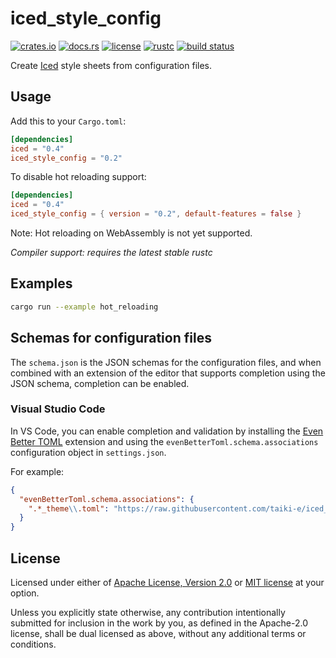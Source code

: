 # iced_style_config

[![crates.io](https://img.shields.io/crates/v/iced_style_config?style=flat-square&logo=rust)](https://crates.io/crates/iced_style_config)
[![docs.rs](https://img.shields.io/badge/docs.rs-iced__style__config-blue?style=flat-square&logo=docs.rs)](https://docs.rs/iced_style_config)
[![license](https://img.shields.io/badge/license-Apache--2.0_OR_MIT-blue?style=flat-square)](#license)
[![rustc](https://img.shields.io/badge/rustc-stable-blue?style=flat-square&logo=rust)](https://www.rust-lang.org)
[![build status](https://img.shields.io/github/workflow/status/taiki-e/iced_style_config/CI/main?style=flat-square&logo=github)](https://github.com/taiki-e/iced_style_config/actions)

Create [Iced] style sheets from configuration files.

## Usage

Add this to your `Cargo.toml`:

```toml
[dependencies]
iced = "0.4"
iced_style_config = "0.2"
```

To disable hot reloading support:

```toml
[dependencies]
iced = "0.4"
iced_style_config = { version = "0.2", default-features = false }
```

Note: Hot reloading on WebAssembly is not yet supported.

*Compiler support: requires the latest stable rustc*

## Examples

```sh
cargo run --example hot_reloading
```

## Schemas for configuration files

The `schema.json` is the JSON schemas for the configuration files, and when combined with an extension of the editor that supports completion using the JSON schema, completion can be enabled.

### Visual Studio Code

In VS Code, you can enable completion and validation by installing the [Even Better TOML] extension and using the `evenBetterToml.schema.associations` configuration object in `settings.json`.

For example:

```json
{
  "evenBetterToml.schema.associations": {
    ".*_theme\\.toml": "https://raw.githubusercontent.com/taiki-e/iced_style_config/main/schema.json",
  }
}
```

[Even Better TOML]: https://marketplace.visualstudio.com/items?itemName=tamasfe.even-better-toml
[Iced]: https://github.com/hecrj/iced

## License

Licensed under either of [Apache License, Version 2.0](LICENSE-APACHE) or
[MIT license](LICENSE-MIT) at your option.

Unless you explicitly state otherwise, any contribution intentionally submitted
for inclusion in the work by you, as defined in the Apache-2.0 license, shall
be dual licensed as above, without any additional terms or conditions.
